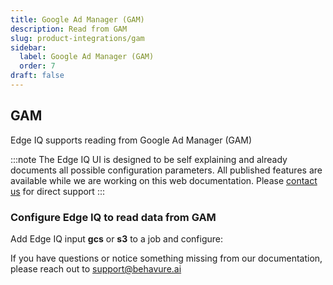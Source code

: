 ```yaml
---
title: Google Ad Manager (GAM)
description: Read from GAM
slug: product-integrations/gam
sidebar:
  label: Google Ad Manager (GAM)
  order: 7
draft: false
---
```


## GAM

Edge IQ supports reading from Google Ad Manager (GAM)

:::note
The Edge IQ UI is designed to be self explaining and already documents all possible configuration parameters. All published features are available while we are working on this web documentation.
Please [contact us](https://behavure.ai/contact) for direct support
:::

### Configure Edge IQ to read data from GAM

Add Edge IQ input **gcs** or **s3** to a job and configure:

If you have questions or notice something missing from our documentation, please reach out to support@behavure.ai

